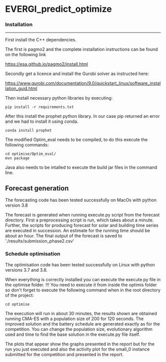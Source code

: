# EVERGI_predict_optimize


### Installation
---------------

First install the C++ dependencies.

The first is pagmo2 and the complete installation instructions can be found on the following link

https://esa.github.io/pagmo2/install.html

Secondly get a licence and install the Gurobi solver as instructed here:

https://www.gurobi.com/documentation/9.0/quickstart_linux/software_installation_guid.html

Then install necessary python libraries by executing:
```shell
pip install -r requirements.txt
```

After this install the prophet python library. In our case pip returned an error and we had to install it using conda. 

```shell
conda install prophet
```

The modified Optim_eval needs to be compiled, to do this execute the following commands:

```shell
cd optimise/Optim_eval/
mvn package
```

Java also needs to be intalled to execute the build jar files in the command line.


## Forecast generation

The forecasting code has been tested successfully on MacOs with python version 3.8

The forecast is generated when running execute.py script from the forecast directory.
First a preprocessing script is run, which takes about a minute.
Further, the scripts for producing forecast for solar and building time series are executed in succession.
An estimate for the running time should be about an hour.
The final output of the forecast is saved to './results/submission_phase2.csv'


### Schedule optimisation

The optimisation code has been tested successfully on Linux with python versions 3.7 and 3.8.

When everything is correctly installed you can execute the execute.py file in the optimise folder.
!!! You need to execute it from inside the optimis folder so don't forget to execute the following command when in the root directory of the project:
```shell
cd optimise
```

The execution will run in about 30 minutes, the results shown are obtained running CMA-ES with a population size of 200 for 120 seconds. The improved solution and the battery schedule are generated exactly as for the competition.
You can change the population size, evolutionary algorithm used and time to find the base solution in the execute.py file itself.

The plots that appear show the graphs presented in the report but for the run you just executed and also the activity plot for the small_0 instance submitted for the competition and presented in the report.